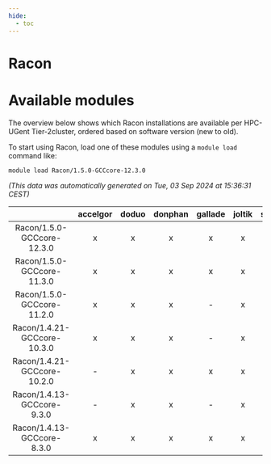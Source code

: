 ```yaml
---
hide:
  - toc
---
```


Racon
=====

# Available modules


The overview below shows which Racon installations are available per HPC-UGent Tier-2cluster, ordered based on software version (new to old).

To start using Racon, load one of these modules using a `module load` command like:

```shell
module load Racon/1.5.0-GCCcore-12.3.0
```

*(This data was automatically generated on Tue, 03 Sep 2024 at 15:36:31 CEST)*  

| |accelgor|doduo|donphan|gallade|joltik|shinx|skitty|
| :---: | :---: | :---: | :---: | :---: | :---: | :---: | :---: |
|Racon/1.5.0-GCCcore-12.3.0|x|x|x|x|x|x|x|
|Racon/1.5.0-GCCcore-11.3.0|x|x|x|x|x|-|x|
|Racon/1.5.0-GCCcore-11.2.0|x|x|x|-|x|-|x|
|Racon/1.4.21-GCCcore-10.3.0|x|x|x|-|x|-|x|
|Racon/1.4.21-GCCcore-10.2.0|-|x|x|x|x|-|x|
|Racon/1.4.13-GCCcore-9.3.0|-|x|x|-|x|-|x|
|Racon/1.4.13-GCCcore-8.3.0|x|x|x|x|x|-|x|
